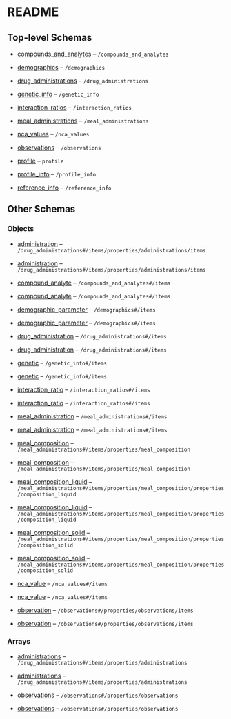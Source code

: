 # README

## Top-level Schemas

*   [compounds\_and\_analytes](./compounds_and_analytes.md "Array of all compounds and analytes for a given profile") – `/compounds_and_analytes`

*   [demographics](./demographics.md "Array of all demographic parameters for the profile") – `/demographics`

*   [drug\_administrations](./drug_administrations.md "Array of all drug administration protocol of a given profile") – `/drug_administrations`

*   [genetic\_info](./genetic_info.md "Array of genetic information for the respective study population") – `/genetic_info`

*   [interaction\_ratios](./interaction_ratios.md "Array of interaction ratios for the given profile") – `/interaction_ratios`

*   [meal\_administrations](./meal_administrations.md "Array containing all meal administrations for a given profile") – `/meal_administrations`

*   [nca\_values](./nca_values.md "Array of NCA values for the given profile") – `/nca_values`

*   [observations](./observations.md "Object containing observations of the given profile") – `/observations`

*   [profile](./_profile.md "JSON Object for a single profile") – `profile`

*   [profile\_info](./profile_info.md "Object for basic information on the profile") – `/profile_info`

*   [reference\_info](./reference_info.md "Object containing information about the source document") – `/reference_info`

## Other Schemas

### Objects

*   [administration](./drug_administrations-drug_administration-properties-administrations-administration.md "Object describing a single drug administration") – `/drug_administrations#/items/properties/administrations/items`

*   [administration](./drug_administrations-drug_administration-properties-administrations-administration.md "Object describing a single drug administration") – `/drug_administrations#/items/properties/administrations/items`

*   [compound\_analyte](./compounds_and_analytes-compound_analyte.md "Object describing all analytes and administered compounds for a given profile") – `/compounds_and_analytes#/items`

*   [compound\_analyte](./compounds_and_analytes-compound_analyte.md "Object describing all analytes and administered compounds for a given profile") – `/compounds_and_analytes#/items`

*   [demographic\_parameter](./demographics-demographic_parameter.md "Object storing a singular demographic parameter") – `/demographics#/items`

*   [demographic\_parameter](./demographics-demographic_parameter.md "Object storing a singular demographic parameter") – `/demographics#/items`

*   [drug\_administration](./drug_administrations-drug_administration.md "Drug administration protocol") – `/drug_administrations#/items`

*   [drug\_administration](./drug_administrations-drug_administration.md "Drug administration protocol") – `/drug_administrations#/items`

*   [genetic](./genetic_info-genetic.md "Compound information block") – `/genetic_info#/items`

*   [genetic](./genetic_info-genetic.md "Compound information block") – `/genetic_info#/items`

*   [interaction\_ratio](./interaction_ratios-interaction_ratio.md) – `/interaction_ratios#/items`

*   [interaction\_ratio](./interaction_ratios-interaction_ratio.md) – `/interaction_ratios#/items`

*   [meal\_administration](./meal_administrations-meal_administration.md "Meal administration protocol") – `/meal_administrations#/items`

*   [meal\_administration](./meal_administrations-meal_administration.md "Meal administration protocol") – `/meal_administrations#/items`

*   [meal\_composition](./meal_administrations-meal_administration-properties-meal_composition.md "Composition of the meal in percentages") – `/meal_administrations#/items/properties/meal_composition`

*   [meal\_composition](./meal_administrations-meal_administration-properties-meal_composition.md "Composition of the meal in percentages") – `/meal_administrations#/items/properties/meal_composition`

*   [meal\_composition\_liquid](./meal_administrations-meal_administration-properties-meal_composition-properties-meal_composition_liquid.md "Liquid composition of the meal in percentages") – `/meal_administrations#/items/properties/meal_composition/properties/composition_liquid`

*   [meal\_composition\_liquid](./meal_administrations-meal_administration-properties-meal_composition-properties-meal_composition_liquid.md "Liquid composition of the meal in percentages") – `/meal_administrations#/items/properties/meal_composition/properties/composition_liquid`

*   [meal\_composition\_solid](./meal_administrations-meal_administration-properties-meal_composition-properties-meal_composition_solid.md "Solid composition of the meal in percentages") – `/meal_administrations#/items/properties/meal_composition/properties/composition_solid`

*   [meal\_composition\_solid](./meal_administrations-meal_administration-properties-meal_composition-properties-meal_composition_solid.md "Solid composition of the meal in percentages") – `/meal_administrations#/items/properties/meal_composition/properties/composition_solid`

*   [nca\_value](./nca_values-nca_value.md) – `/nca_values#/items`

*   [nca\_value](./nca_values-nca_value.md) – `/nca_values#/items`

*   [observation](./observations-properties-observations-observation.md "Object describing a single observation") – `/observations#/properties/observations/items`

*   [observation](./observations-properties-observations-observation.md "Object describing a single observation") – `/observations#/properties/observations/items`

### Arrays

*   [administrations](./drug_administrations-drug_administration-properties-administrations.md "Array of drug administrations per administration protocol") – `/drug_administrations#/items/properties/administrations`

*   [administrations](./drug_administrations-drug_administration-properties-administrations.md "Array of drug administrations per administration protocol") – `/drug_administrations#/items/properties/administrations`

*   [observations](./observations-properties-observations.md "Array of all observations of the given profile") – `/observations#/properties/observations`

*   [observations](./observations-properties-observations.md "Array of all observations of the given profile") – `/observations#/properties/observations`
